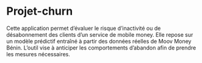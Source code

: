 # Projet-churn
Cette application permet d’évaluer le risque d’inactivité ou de désabonnement des clients d’un service de mobile money. Elle repose sur un modèle prédictif entraîné à partir des données réelles de Moov Money Bénin. L’outil vise à anticiper les comportements d’abandon afin de prendre les mesures nécessaires.
